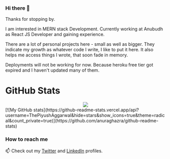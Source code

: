 ### Hi there 👋


Thanks for stopping by.

I am interested in MERN stack Development. Currently working at Anubudh as React JS Developer and gaining experience.

There are a lot of personal projects here - small as well as bigger.
They indicate my growth as whatever code I write, I like to put it here.
It also helps me access things I wrote, that soon fade in memory.

Deployments will not be working for now. Because heroku free tier got expired and I haven't updated many of them.

# GitHub Stats
<p align="center">
<div style="text-align: center;">
<img align="center" src="https://github-readme-stats.vercel.app/api?username=ThePiyushAggarwal&hide=stars&show_icons=true&theme=radical&count_private=true" />
  </div>
[![My GitHub stats](https://github-readme-stats.vercel.app/api?username=ThePiyushAggarwal&hide=stars&show_icons=true&theme=radical&count_private=true)](https://github.com/anuraghazra/github-readme-stats)



<!--
**ThePiyushAggarwal/ThePiyushAggarwal** is a ✨ _special_ ✨ repository because its `README.md` (this file) appears on your GitHub profile.

Here are some ideas to get you started:

- 🔭 I’m currently working on ...
- 🌱 I’m currently learning ...
- 👯 I’m looking to collaborate on ...
- 🤔 I’m looking for help with ...
- 💬 Ask me about ...
- 📫 How to reach me: ...
- 😄 Pronouns: ...
- ⚡ Fun fact: ...
-->



### How to reach me

📫 Check out my [Twitter](https://twitter.com/piyushnode) and [LinkedIn](https://www.linkedin.com/in/developerpiy) profiles.
